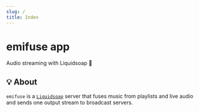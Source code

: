 ```yaml
---
slug: /
title: Index
---
```


# emifuse app

Audio streaming with Liquidsoap 🧼

## 💡 About

`emifuse` is a [`Liquidsoap`](https://www.liquidsoap.info)
server that fuses music from playlists and live audio
and sends one output stream to broadcast servers.
